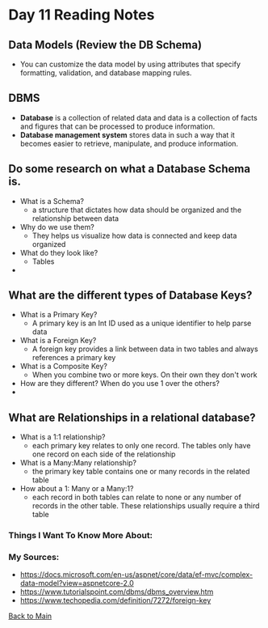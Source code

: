 # Day 11 Reading Notes

## Data Models (Review the DB Schema)

- You can customize the data model by using attributes that specify formatting, validation, and database mapping rules.

## DBMS

- **Database** is a collection of related data and data is a collection of facts and figures that can be processed to produce information.
- **Database management system** stores data in such a way that it becomes easier to retrieve, manipulate, and produce information.

## Do some research on what a Database Schema is.

- What is a Schema?
  - a structure that dictates how data should be organized and the relationship between data
- Why do we use them?
  - They helps us visualize how data is connected and keep data organized
- What do they look like?
  - Tables
- 
## What are the different types of Database Keys?

- What is a Primary Key?
  - A primary key is an Int ID used as a unique identifier to help parse data
- What is a Foreign Key?
  - A foreign key provides a link between data in two tables and always references a primary key
- What is a Composite Key?
  -  When you combine two or more keys. On their own they don't work
- How are they different? When do you use 1 over the others?
- 
## What are Relationships in a relational database?

- What is a 1:1 relationship?
  - each primary key relates to only one record. The tables only have one record on each side of the relationship
- What is a Many:Many relationship?
  - the primary key table contains one or many records in the related table
- How about a 1: Many or a Many:1?
  - each record in both tables can relate to none or any number of records in the other table. These relationships usually require a third table

### Things I Want To Know More About:


### My Sources:
- https://docs.microsoft.com/en-us/aspnet/core/data/ef-mvc/complex-data-model?view=aspnetcore-2.0
- https://www.tutorialspoint.com/dbms/dbms_overview.htm
- https://www.techopedia.com/definition/7272/foreign-key

[Back to Main](README.md)
